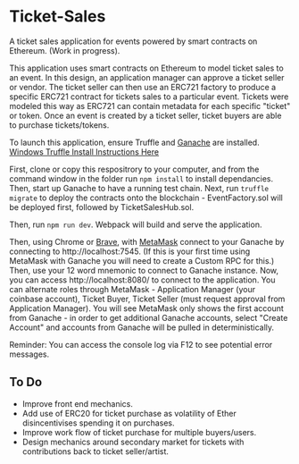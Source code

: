 # Ticket-Sales
A ticket sales application for events powered by smart contracts on Ethereum. (Work in progress). 

This application uses smart contracts on Ethereum to model ticket sales to an event. In this design, an application manager can approve a ticket seller or vendor. The ticket seller can then use an ERC721 factory to produce a specific ERC721 contract for tickets sales to a particular event. Tickets were modeled this way as ERC721 can contain metadata for each specific "ticket" or token. Once an event is created by a ticket seller, ticket buyers are able to purchase tickets/tokens.

To launch this application, ensure Truffle and [Ganache](http://truffleframework.com/ganache/) are installed. [Windows Truffle Install Instructions Here](http://truffleframework.com/tutorials/how-to-install-truffle-and-testrpc-on-windows-for-blockchain-development) 

First, clone or copy this respositrory to your computer, and from the command window in the folder run `npm install` to install dependancies. Then, start up Ganache to have a running test chain. Next, run `truffle migrate` to deploy the contracts onto the blockchain - EventFactory.sol will be deployed first, followed by TicketSalesHub.sol. 

Then, run `npm run dev`. Webpack will build and serve the application.

Then, using Chrome or [Brave](https://brave.com/), with [MetaMask](https://metamask.io/) connect to your Ganache by connecting to http://localhost:7545. (If this is your first time using MetaMask with Ganache you will need to create a Custom RPC for this.) Then, use your 12 word mnemonic to connect to Ganache instance. Now, you can access http://localhost:8080/ to connect to the application. You can alternate roles through MetaMask - Application Manager (your coinbase account), Ticket Buyer, Ticket Seller (must request approval from Application Manager). You will see MetaMask only shows the first account from Ganache - in order to get additional Ganache accounts, select "Create Account" and accounts from Ganache will be pulled in deterministically. 

Reminder: You can access the console log via F12 to see potential error messages.

## To Do 
* Improve front end mechanics. 
* Add use of ERC20 for ticket purchase as volatility of Ether disincentivises spending it on purchases.  
* Improve work flow of ticket purchase for multiple buyers/users. 
* Design mechanics around secondary market for tickets with contributions back to ticket seller/artist. 
